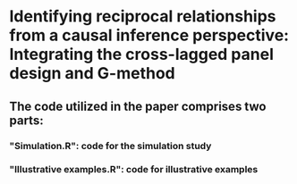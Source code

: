 # Identifying reciprocal relationships from a causal inference perspective: Integrating the cross-lagged panel design and G-method
## The code utilized in the paper comprises two parts:
### "Simulation.R": code for the simulation study
### "Illustrative examples.R": code for illustrative examples
